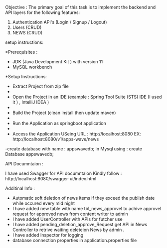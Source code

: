 Objective : 
The primary goal of this task is to implement the backend and API layers for the following
features:
1. Authentication API's (Login / Signup / Logout)
2. Users (CRUD)
3. NEWS (CRUD)


setup instructions: 
 
*Prerequisites :
 - JDK (Java Development Kit ) with version 11
 - MySQL workbench 

*Setup Instructions:
- Extract Project from  zip file
- 
- Open the Project in an IDE (example : Spring Tool Suite (STS) IDE (I used it ) ,  IntelliJ IDEA )
- 
- Build the Project (clean install then update maven)
- 
- Run the Application as springboot application
- 
- Access the Application USeing URL : http://localhost:8080
    EX: http://localhost:8080/v1/apps-wave/news
  
-create  database with name : appswavedb; 
   in Mysql using : create Database appswavedb;

API Documntaion :

I have used Swagger for API documntaion Kindly follow :
 http://localhost:8080/swagger-ui/index.html

Additinal Info  :
* Automatic soft deletion of news items if they exceed the publish date while occured every mid night
* I have added new table with name tbl_news_approvel to achive approvel request for approved news from content writer to admin
* I have added UserController with APIs for futcher use 
* I have added pending_deletion_approve_Request get API in News Controller to retrive waiting deleteion News by admin .
* I have added Inspector for logging
* database connection properties in application.properties file
